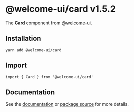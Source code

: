 # @welcome-ui/card v1.5.2
  
The **[Card](http://welcome-ui.com/components/card)** component from [@welcome-ui](http://welcome-ui.com).

## Installation

    yarn add @welcome-ui/card

## Import

    import { Card } from '@welcome-ui/card'

## Documentation

See the [documentation](http://welcome-ui.com/components/card) or [package source](https://github.com/WTTJ/welcome-ui/tree/v1.5.2/packages/Card) for more details.
